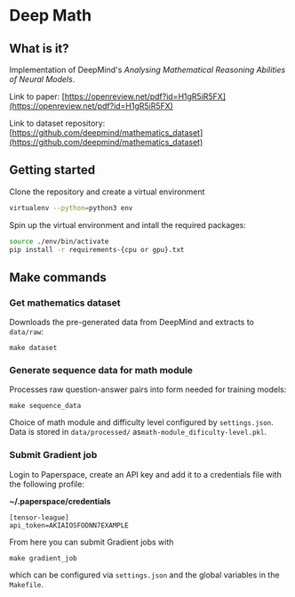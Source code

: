 # Deep Math

## What is it?
Implementation of DeepMind's _Analysing Mathematical Reasoning Abilities of Neural Models_.

Link to paper: [https://openreview.net/pdf?id=H1gR5iR5FX](https://openreview.net/pdf?id=H1gR5iR5FX)

Link to dataset repository: [https://github.com/deepmind/mathematics_dataset](https://github.com/deepmind/mathematics_dataset)

## Getting started
Clone the repository and create a virtual environment

```bash
virtualenv --python=python3 env
```

Spin up the virtual environment and intall the required packages:

```bash
source ./env/bin/activate
pip install -r requirements-{cpu or gpu}.txt
```

## Make commands

### Get mathematics dataset
Downloads the pre-generated data from DeepMind and extracts to `data/raw`:

```
make dataset
```

### Generate sequence data for math module
Processes raw question-answer pairs into form needed for training models:

```
make sequence_data
```
Choice of math module and difficulty level configured by `settings.json`. Data is stored in `data/processed/` as`math-module_dificulty-level.pkl`.

### Submit Gradient job
Login to Paperspace, create an API key and add it to a credentials file with the following profile:

**~/.paperspace/credentials**

```
[tensor-league]
api_token=AKIAIOSFODNN7EXAMPLE
```

From here you can submit Gradient jobs with

```
make gradient_job
```

which can be configured via `settings.json` and the global variables in the `Makefile`.